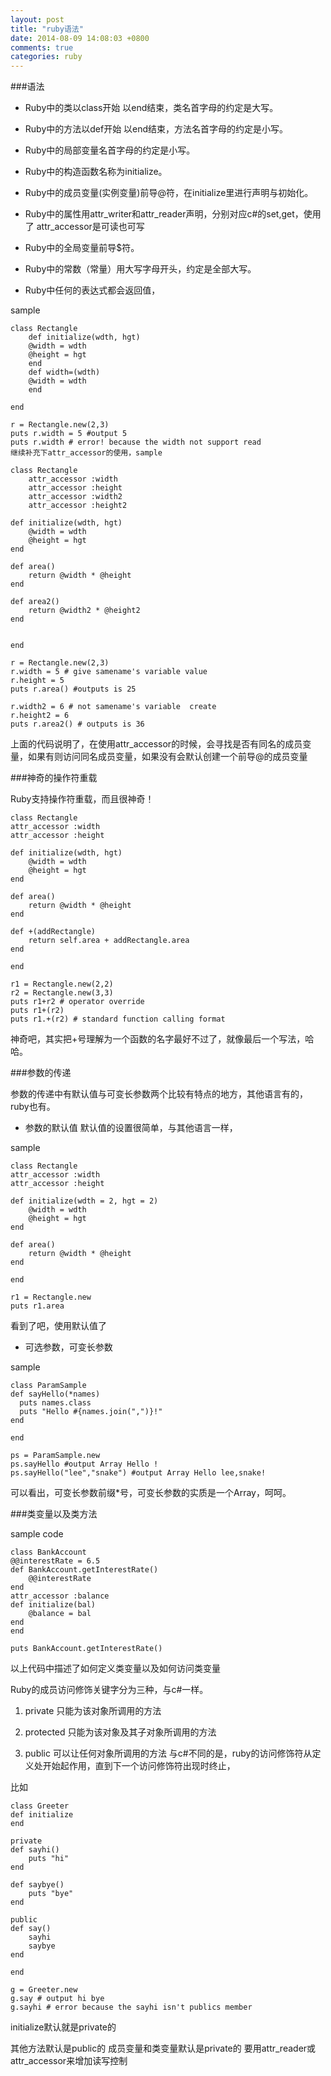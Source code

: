 ```yaml
---
layout: post
title: "ruby语法"
date: 2014-08-09 14:08:03 +0800
comments: true
categories: ruby
---
```




###语法
* Ruby中的类以class开始 以end结束，类名首字母的约定是大写。

* Ruby中的方法以def开始 以end结束，方法名首字母的约定是小写。

* Ruby中的局部变量名首字母的约定是小写。

* Ruby中的构造函数名称为initialize。

* Ruby中的成员变量(实例变量)前导@符，在initialize里进行声明与初始化。

* Ruby中的属性用attr_writer和attr_reader声明，分别对应c#的set,get，使用了
attr_accessor是可读也可写

* Ruby中的全局变量前导$符。

* Ruby中的常数（常量）用大写字母开头，约定是全部大写。

* Ruby中任何的表达式都会返回值，

<!--more-->

sample

	class Rectangle
  		def initialize(wdth, hgt)
    	@width = wdth
    	@height = hgt
  		end
  		def width=(wdth)
    	@width = wdth
  		end
  
	end

	r = Rectangle.new(2,3)
	puts r.width = 5 #output 5
	puts r.width # error! because the width not support read
	继续补充下attr_accessor的使用，sample

	class Rectangle
  		attr_accessor :width
  		attr_accessor :height
  		attr_accessor :width2
  		attr_accessor :height2
  
  	def initialize(wdth, hgt)
    	@width = wdth
    	@height = hgt
  	end
  
  	def area()
    	return @width * @height
  	end
  
  	def area2()
    	return @width2 * @height2
  	end
  
  
	end

	r = Rectangle.new(2,3)
	r.width = 5 # give samename's variable value
	r.height = 5 
	puts r.area() #outputs is 25  

	r.width2 = 6 # not samename's variable  create
	r.height2 = 6 
	puts r.area2() # outputs is 36
	
上面的代码说明了，在使用attr_accessor的时候，会寻找是否有同名的成员变量，如果有则访问同名成员变量，如果没有会默认创建一个前导@的成员变量

###神奇的操作符重载
 
Ruby支持操作符重载，而且很神奇！

	class Rectangle
  	attr_accessor :width
  	attr_accessor :height
  
  	def initialize(wdth, hgt)
    	@width = wdth
    	@height = hgt
  	end
  
  	def area()
    	return @width * @height
  	end
  
  	def +(addRectangle)
    	return self.area + addRectangle.area
  	end

	end

	r1 = Rectangle.new(2,2)
	r2 = Rectangle.new(3,3)
	puts r1+r2 # operator override
	puts r1+(r2)
	puts r1.+(r2) # standard function calling format
	
神奇吧，其实把+号理解为一个函数的名字最好不过了，就像最后一个写法，哈哈。

###参数的传递

参数的传递中有默认值与可变长参数两个比较有特点的地方，其他语言有的，ruby也有。

* 参数的默认值
默认值的设置很简单，与其他语言一样，

sample

	class Rectangle
  	attr_accessor :width
  	attr_accessor :height
  
  	def initialize(wdth = 2, hgt = 2)
    	@width = wdth
    	@height = hgt
  	end
  
  	def area()
    	return @width * @height
  	end

	end

	r1 = Rectangle.new
	puts r1.area
看到了吧，使用默认值了

* 可选参数，可变长参数 

sample

	class ParamSample
  	def sayHello(*names)
      puts names.class
      puts "Hello #{names.join(",")}!"
  	end
  
	end

	ps = ParamSample.new
	ps.sayHello #output Array Hello !
	ps.sayHello("lee","snake") #output Array Hello lee,snake!
可以看出，可变长参数前缀*号，可变长参数的实质是一个Array，呵呵。

 


###类变量以及类方法

sample code

	class BankAccount
  	@@interestRate = 6.5
  	def BankAccount.getInterestRate()
   		@@interestRate
  	end
  	attr_accessor :balance
  	def initialize(bal)
    	@balance = bal
  	end
	end

	puts BankAccount.getInterestRate()
以上代码中描述了如何定义类变量以及如何访问类变量

 

 

Ruby的成员访问修饰关键字分为三种，与c#一样。

1. private 只能为该对象所调用的方法

2. protected 只能为该对象及其子对象所调用的方法

3. public 可以让任何对象所调用的方法
与c#不同的是，ruby的访问修饰符从定义处开始起作用，直到下一个访问修饰符出现时终止，

比如

	class Greeter
  	def initialize
  	end
    
  	private
  	def sayhi()
    	puts "hi"
  	end
  
  	def saybye()
    	puts "bye"
  	end
  
  	public
  	def say()
    	sayhi
    	saybye
  	end
  
	end

	g = Greeter.new
	g.say # output hi bye
	g.sayhi # error because the sayhi isn't publics member
	
initialize默认就是private的 

其他方法默认是public的 成员变量和类变量默认是private的 要用attr_reader或attr_accessor来增加读写控制
 